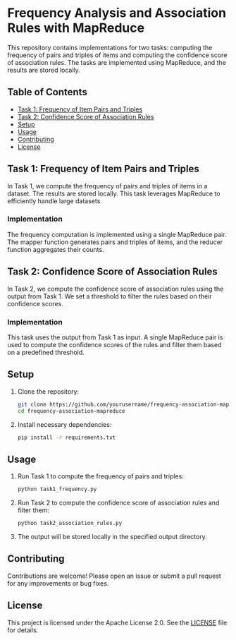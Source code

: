 # Frequency Analysis and Association Rules with MapReduce

This repository contains implementations for two tasks: computing the frequency of pairs and triples of items and computing the confidence score of association rules. The tasks are implemented using MapReduce, and the results are stored locally.

## Table of Contents

- [Task 1: Frequency of Item Pairs and Triples](#task-1-frequency-of-item-pairs-and-triples)
- [Task 2: Confidence Score of Association Rules](#task-2-confidence-score-of-association-rules)
- [Setup](#setup)
- [Usage](#usage)
- [Contributing](#contributing)
- [License](#license)

## Task 1: Frequency of Item Pairs and Triples

In Task 1, we compute the frequency of pairs and triples of items in a dataset. The results are stored locally. This task leverages MapReduce to efficiently handle large datasets.

### Implementation

The frequency computation is implemented using a single MapReduce pair. The mapper function generates pairs and triples of items, and the reducer function aggregates their counts.

## Task 2: Confidence Score of Association Rules

In Task 2, we compute the confidence score of association rules using the output from Task 1. We set a threshold to filter the rules based on their confidence scores.

### Implementation

This task uses the output from Task 1 as input. A single MapReduce pair is used to compute the confidence scores of the rules and filter them based on a predefined threshold.

## Setup

1. Clone the repository:
    ```bash
    git clone https://github.com/yourusername/frequency-association-mapreduce.git
    cd frequency-association-mapreduce
    ```

2. Install necessary dependencies:
    ```bash
    pip install -r requirements.txt
    ```

## Usage

1. Run Task 1 to compute the frequency of pairs and triples:
    ```bash
    python task1_frequency.py
    ```

2. Run Task 2 to compute the confidence score of association rules and filter them:
    ```bash
    python task2_association_rules.py
    ```

3. The output will be stored locally in the specified output directory.

## Contributing

Contributions are welcome! Please open an issue or submit a pull request for any improvements or bug fixes.

## License

This project is licensed under the Apache License 2.0. See the [LICENSE](LICENSE) file for details.


